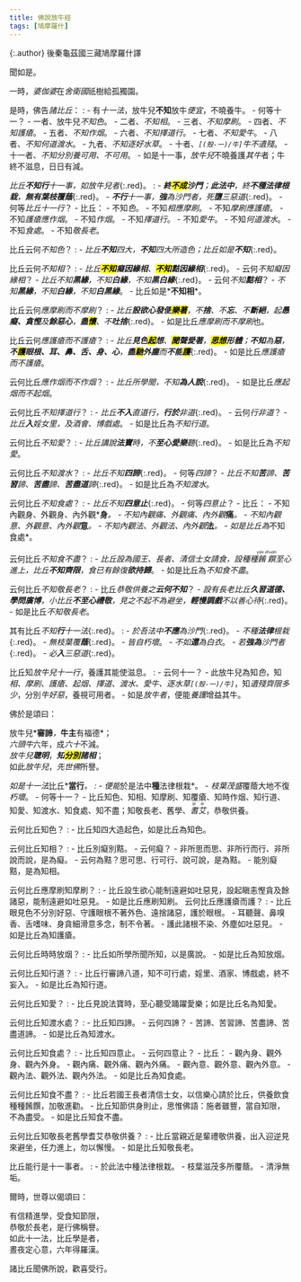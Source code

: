 ```yaml
---
title: 佛說放牛經
tags: [鳩摩羅什]
---
```


{:.author}
後秦龜茲國三藏鳩摩羅什譯

聞如是。

一時，*婆伽婆*在*舍衛國*祇樹給孤獨園。

是時，佛告*諸比丘*：
: - 有*十一法*，放牛兒**不知**放牛<dfn title="适宜的方法。">便宜</dfn>，不曉養牛。
    - 何等十一？
	  - 一者、放牛兒*不知色*。
	  - 二者、*不知相*。
	  - 三者、*不知摩刷*。
	  - 四者、*不知護瘡*。
	  - 五者、*不知作烟*。
	  - 六者、*不知擇道行*。
	  - 七者、*不知愛牛*。
	  - 八者、*不知何道渡水*。
	  - 九者、*不知逐好水草*。
	  - 十者、*`[(殼-一)/牛]`牛不遺殘*。
	  - 十一者、*不知分別養可用、不可用*。
	    - 如是十一事，*放牛兒*不曉養護*其牛*者；牛終不滋息，日日有減。

*比丘<b>不知行</b>十一事，如放牛兒者*{:.red}。
: - *<b>終<mark>不成</mark>沙門</b>；<b>此法中</b>，終<b>不種<i>法律根栽</i></b>，<b>無有<i>葉枝覆蔭</i></b>*{:.red}。
    - *<b>不行</b>十一事，<b>強</b>為沙門者，死<b>墮</b>三惡道*{:.red}。
	  - 何等*比丘十一行*？
	    - 比丘：
		  - 不知*色*。
		  - 不知*相應摩刷*。
		  - 不知*摩刷應護瘡*。
		  - 不知*護瘡應作烟*。
		  - 不知*作烟*。
		  - 不知*擇道行*。
		  - 不知*愛牛*。
		  - 不知*何道渡水*。
		  - 不知*食處*。
		  - 不知*敬長老*。

比丘云何*不知色*？
: - *比丘<b>不知</b><i>四大</i>，<b>不知</b><i>四大所造色</i>；比丘如是<b>不知</b>*{:.red}。

比丘云何*不知相*？
: - *比丘<b><mark>不知</mark>癡因緣相</b>、<b><mark>不知</mark>黠因緣相</b>*{:.red}。
    - 云何*不知癡因緣相*？
	  - *比丘不知<b>黑緣</b>，不知<b>白緣</b>，不知<b>黑白緣</b>*{:.red}。
	- 云何*不知<b>黠相</b>*？
	  - *不知<b>黑緣</b>，不知<b>白緣</b>，不知<b>白黑緣</b>*。
	- 比丘如是*<b>不知相</b>*。
	
比丘云何*應摩刷而不摩刷*？
: - *比丘<b>設<i>欲心發</i>便<mark>樂著</mark></b>，不<b>捨</b>、不<b>忘</b>、不<b>斷絕</b>，起<b>愚癡、貪慳</b>及<b>餘惡心</b>，<b>盡<mark>懷</mark></b>、不<b>吐捨</b>*{:.red}。
    - 如是比丘*應摩刷而不摩刷*也。
	
比丘云何*應護瘡而不護瘡*？
: - *比丘<b>見色<mark>起</mark><i>想</i></b>、<b><mark>聞</mark><i>聲</i>愛著</b>，<b><mark>思想</mark><i>形體</i></b>；<b>不知</b>為<b>惡</b>，<b>不<mark>護</mark>眼根、耳、鼻、舌、身、心</b>，<b>盡<mark>馳</mark><i>外塵</i></b>而<b>不能<mark>護</mark></b>*{:.red}。
    - 如是比丘*應護瘡而不護瘡*。
	
云何比丘*應作烟而不作烟*？
: - *比丘所學聞，不知<b>為人說</b>*{:.red}。
    - 如是比丘*應起烟而不起烟*。
	
云何比丘*不知擇道行*？
: - *比丘<b>不入</b>直道行，<b>行於</b>非道*{:.red}。
    - 云何*行<i>非道</i>*？
	  - *比丘<b>入</b>婬女里，及酒會、博戲處*。
	    - 如是比丘為*不知行道*。
		
云何比丘*不知愛*？
: - *比丘講說<b>法寶</b>時，不<b>至心愛樂</b>聽*{:.red}。
    - 如是比丘為*不知愛*。
	
云何比丘*不知渡水*？
: - *比丘不知<b>四諦</b>*{:.red}。
    - 何等*四諦*？
	  - *比丘不知<b>苦</b>諦、<b>苦習</b>諦、<b>苦盡</b>諦、<b>苦盡道</b>諦*{:.red}。
	    - 如是比丘為*不知渡水*。
		
云何比丘*不知食處*？
: - *比丘不知<b>四意止</b>*{:.red}。
    - 何等*四意止*？
	  - 比丘：
	    - 不知內觀身、外觀身、內外觀*<b>身</b>*。
		- 不知內觀痛、外觀痛、內外觀*<b>痛</b>*。
		- 不知內觀意、外觀意、內外觀*<b>意</b>*。
		- 不知內觀法、外觀法、內外觀*<b>法</b>*。
		  - 如是比丘為*不知食處*。
		  
云何比丘*不知食不盡*？
: - *比丘設為國王、長者、清信士女請食，設種種<dfn title="丰盛的菜肴。"><ruby>餚饌<rt>yáo zhuàn</rt></ruby></dfn>至心進上，比丘<b>不知齊限</b>，食已有餘復<b>欲持歸</b>*。
    - 如是比丘為*不知食不盡*。
	
云何比丘*不知敬長老*？
: - 比丘*恭敬供養之<b>云何不知</b>*？
    - *設有長老比丘<b>久習<i>道德</i>、<i>學問</i>廣博</b>，小比丘<b>不至心禮敬</b>，見之不起不為避坐，<b>輕慢調戲</b>不以善心待*{:.red}。
	  - 如是比丘*不知敬長老*。
	  
其有比丘*不知<b>行</b>十一法*{:.red}。
: - *於吾法中<b>不應</b>為沙門*{:.red}。
    - *不種<b>法律</b>根栽*{:.red}。
	  - *無枝葉覆<b>蔭</b>*{:.red}。
	    - *皆自朽壞*。
		  - *不如<b>還</b>為白衣*。
		    - *若<b>強為</b>沙門者*{:.red}。
			  - *必<b>入</b>三惡道*{:.red}。

比丘知*放牛兒十一行*，養護其能使滋息。
: - 云何十一？
    - 此放牛兒為知*色*，知*相、摩刷、護瘡、起烟、擇道、渡水、愛牛、逐水草`[(殼-一)/牛]`*，知*遺殘齊限多少*，分別*牛好惡*，養視可用者。
	  - 如是*放牛者*，便能*養護*增益其牛。

佛於是頌曰：

放牛兒*<b>審諦</b>*，*<b>牛主</b>有福德*；\
*六頭牛*六年，成*六十*不減。\
*放牛兒<b>聰明</b>*，*<b>知<mark>分別</mark>諸相</b>*；\
如此*放牛兒*，*先世佛*所譽。

*如是十一法*比丘*<b>當行</b>*。
: - 便能*於是法中<b>種</b>法律根栽*。
    - *枝葉茂盛*覆蔭大地不復*朽壞*。
	  - 何等十一？
	    - 比丘知色、知相、知摩刷、知覆瘡、知時作烟、知行道、知愛、知渡水、知食處、知不盡；知敬長老、舊學、<dfn title="师长，尊长。"><ruby>耆艾<rt>qí ài</rt></ruby></dfn>，恭敬供養。
		
云何比丘知色？
: - 比丘知四大造起色，如是比丘為知色。

云何比丘知相？
: - 比丘別癡別黠。
    - 云何癡？
	  - 非所思而思、非所行而行、非所說而說，是為癡。
    - 云何為黠？思可思、行可行、說可說，是為黠。
      - 能別癡黠，是為知相。
	  
云何比丘應摩刷知摩刷？
: - 比丘設生欲心能制遠避如吐惡見，設起瞋恚慳貪及餘諸惡，能制遠避如吐惡見。
    - 如是比丘應刷知刷。
云何比丘應護瘡而護？
: - 比丘眼見色不分別好惡、守護眼根不著外色、遠捨諸惡，護於眼根。
    - 耳聽聲、鼻嗅香、舌嗜味、身貪細滑意多念，制不令著。
	  - 護此諸根不染、外塵如吐惡見。
        - 如是比丘為知護瘡。
		
云何比丘時時放烟？
: - 比丘如所學所聞所知，以是廣說。
    - 如是比丘為知放烟。
	
云何比丘知行道？
: - 比丘行審諦八道，知不可行處，婬里、酒家、博戲處，終不妄入。
    - 如是比丘為知行道。
	
云何比丘知愛？
: - 比丘見說法寶時，至心聽受踊躍愛樂；如是比丘名為知愛。

云何比丘知渡水處？
: - 比丘知四諦。
    - 云何四諦？
	  - 苦諦、苦習諦、苦盡諦、苦盡道諦。
	    - 如是比丘為知渡水。
		
云何比丘知食處？
: - 比丘知四意止。
    - 云何四意止？
	  - 比丘：
	    - 觀內身、觀外身、觀內外身。
	    - 觀內痛、觀外痛、觀內外痛。
	    - 觀內意、觀外意、觀內外意。
	    - 觀內法、觀外法、觀內外法。
		  - 如是比丘為知食處。
		  
云何比丘知食不盡？
: - 比丘若國王長者清信士女，以信樂心請於比丘，供養飲食種種餚饌，加敬進勸。
    - 比丘知節供身則止，思惟佛語：施者雖豐，當自知限，不為盡受。
      - 如是比丘知食不盡。
	  
云何比丘知敬長老舊學耆艾恭敬供養？
: - 比丘當親近是輩禮敬供養，出入迎逆見來避坐，任力進上，勿以懈慢。
    - 如是比丘知敬長老。

比丘能行是十一事者。
: - 於此法中種法律根栽。
    - 枝葉滋茂多所覆蔭。
	  - 清淨無垢。

爾時，世尊以偈頌曰：

有信精進學，受食知節限，\
恭敬於長老，是行佛稱譽。\
如此十一法，比丘學是者，\
晝夜定心意，六年得羅漢。

諸比丘聞佛所說，歡喜受行。
